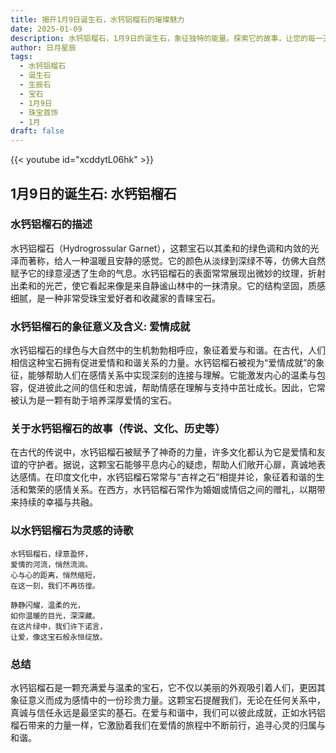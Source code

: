 ```yaml
---
title: 揭开1月9日诞生石，水钙铝榴石的璀璨魅力
date: 2025-01-09
description: 水钙铝榴石，1月9日的诞生石，象征独特的能量。探索它的故事，让您的每一天更有意义。
author: 日月星辰
tags:
  - 水钙铝榴石
  - 诞生石
  - 生辰石
  - 宝石
  - 1月9日
  - 珠宝首饰
  - 1月
draft: false
---
```


{{< youtube id="xcddytL06hk" >}}

## 1月9日的诞生石: 水钙铝榴石

### 水钙铝榴石的描述

水钙铝榴石（Hydrogrossular Garnet），这颗宝石以其柔和的绿色调和内敛的光泽而著称，给人一种温暖且安静的感觉。它的颜色从淡绿到深绿不等，仿佛大自然赋予它的绿意浸透了生命的气息。水钙铝榴石的表面常常展现出微妙的纹理，折射出柔和的光芒，使它看起来像是来自静谧山林中的一抹清泉。它的结构坚固，质感细腻，是一种非常受珠宝爱好者和收藏家的青睐宝石。

### 水钙铝榴石的象征意义及含义: 爱情成就

水钙铝榴石的绿色与大自然中的生机勃勃相呼应，象征着爱与和谐。在古代，人们相信这种宝石拥有促进爱情和和谐关系的力量。水钙铝榴石被视为“爱情成就”的象征，能够帮助人们在感情关系中实现深刻的连接与理解。它能激发内心的温柔与包容，促进彼此之间的信任和忠诚，帮助情感在理解与支持中茁壮成长。因此，它常被认为是一颗有助于培养深厚爱情的宝石。

### 关于水钙铝榴石的故事（传说、文化、历史等）

在古代的传说中，水钙铝榴石被赋予了神奇的力量，许多文化都认为它是爱情和友谊的守护者。据说，这颗宝石能够平息内心的疑虑，帮助人们敞开心扉，真诚地表达感情。在印度文化中，水钙铝榴石常常与“吉祥之石”相提并论，象征着和谐的生活和繁荣的感情关系。在西方，水钙铝榴石常作为婚姻或情侣之间的赠礼，以期带来持续的幸福与共融。

### 以水钙铝榴石为灵感的诗歌

	水钙铝榴石，绿意盈怀，  
	爱情的河流，悄然流淌。  
	心与心的距离，悄然缩短，  
	在这一刻，我们不再彷徨。
	
	静静闪耀，温柔的光，  
	如你温暖的目光，深深藏。  
	在这片绿中，我们许下诺言，  
	让爱，像这宝石般永恒绽放。

### 总结

水钙铝榴石是一颗充满爱与温柔的宝石，它不仅以美丽的外观吸引着人们，更因其象征意义而成为感情中的一份珍贵力量。这颗宝石提醒我们，无论在任何关系中，真诚与信任永远是最坚实的基石。在爱与和谐中，我们可以彼此成就，正如水钙铝榴石带来的力量一样，它激励着我们在爱情的旅程中不断前行，追寻心灵的归属与和谐。